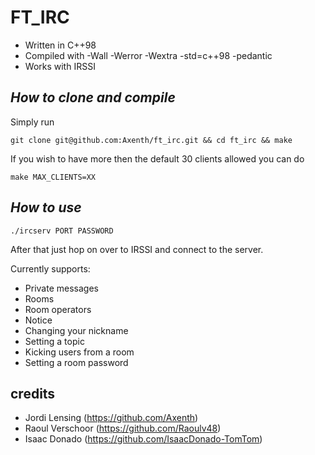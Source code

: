 # FT_IRC
* Written in C++98
* Compiled with -Wall -Werror -Wextra -std=c++98 -pedantic
* Works with IRSSI

## _How to clone and compile_
Simply run
```
git clone git@github.com:Axenth/ft_irc.git && cd ft_irc && make
```

If you wish to have more then the default 30 clients allowed you can do
```
make MAX_CLIENTS=XX
```

## _How to use_
```
./ircserv PORT PASSWORD
```
After that just hop on over to IRSSI and connect to the server.

Currently supports:

- Private messages
- Rooms
- Room operators
- Notice
- Changing your nickname
- Setting a topic
- Kicking users from a room
- Setting a room password

## credits
- Jordi Lensing (https://github.com/Axenth)
- Raoul Verschoor (https://github.com/Raoulv48)
- Isaac Donado (https://github.com/IsaacDonado-TomTom)